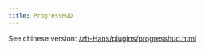```yaml
---
title: ProgressHUD
---
```


See chinese version: [/zh-Hans/plugins/progresshud.html](/zh-Hans/plugins/progresshud.html)
